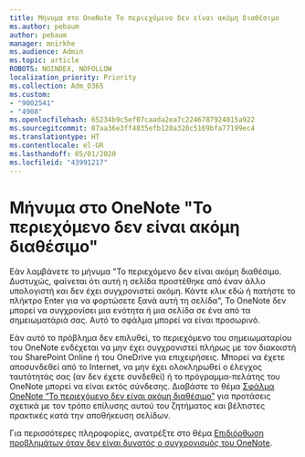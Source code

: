 ```yaml
---
title: Μήνυμα στο OneNote Το περιεχόμενο δεν είναι ακόμη διαθέσιμο
ms.author: pebaum
author: pebaum
manager: mnirkhe
ms.audience: Admin
ms.topic: article
ROBOTS: NOINDEX, NOFOLLOW
localization_priority: Priority
ms.collection: Adm_O365
ms.custom:
- "9002541"
- "4908"
ms.openlocfilehash: 65234b9c5ef07caada2ea7c2246787924015a922
ms.sourcegitcommit: 87aa36e3ff4835efb120a320c5169bfa77199ec4
ms.translationtype: HT
ms.contentlocale: el-GR
ms.lasthandoff: 05/01/2020
ms.locfileid: "43991217"
---
```

# <a name="content-not-yet-available-message-in-onenote"></a>Μήνυμα στο OneNote "Το περιεχόμενο δεν είναι ακόμη διαθέσιμο"

Εάν λαμβάνετε το μήνυμα "Το περιεχόμενο δεν είναι ακόμη διαθέσιμο. Δυστυχώς, φαίνεται ότι αυτή η σελίδα προστέθηκε από έναν άλλο υπολογιστή και δεν έχει συγχρονιστεί ακόμη. Κάντε κλικ εδώ ή πατήστε το πλήκτρο Enter για να φορτώσετε ξανά αυτή τη σελίδα", Το OneNote δεν μπορεί να συγχρονίσει μια ενότητα ή μια σελίδα σε ένα από τα σημειωματάριά σας. Αυτό το σφάλμα μπορεί να είναι προσωρινό.

Εάν αυτό το πρόβλημα δεν επιλυθεί, το περιεχόμενο του σημειωματαρίου του OneNote ενδέχεται να μην έχει συγχρονιστεί πλήρως με τον διακοιστή του SharePoint Online ή του OneDrive για επιχειρήσεις. Μπορεί να έχετε αποσυνδεθεί από το Internet, να μην έχει ολοκληρωθεί ο έλεγχος ταυτότητάς σας (αν δεν έχετε συνδεθεί) ή το πρόγραμμα-πελάτης του OneNote μπορεί να είναι εκτός σύνδεσης. Διαβάστε το θέμα [Σφάλμα OneNote “Το περιεχόμενο δεν είναι ακόμη διαθέσιμο”](https://docs.microsoft.com/office/troubleshoot/onenote/onenote-error-content-not-yet-available) για προτάσεις σχετικά με τον τρόπο επίλυσης αυτού του ζητήματος και βέλτιστες πρακτικές κατά την αποθήκευση σελίδων.

Για περισσότερες πληροφορίες, ανατρέξτε στο θέμα [Επιδιόρθωση προβλημάτων όταν δεν είναι δυνατός ο συγχρονισμός του OneNote](https://support.office.com/article/Fix-issues-when-you-can-t-sync-OneNote-299495ef-66d1-448f-90c1-b785a6968d45).
